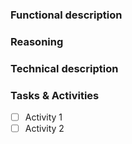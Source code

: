 ### Functional description
<!--- Give a clear explanation of the change, fix or new feature 
that this PR contains -->
<!--- Put your text below this line -->

<!--- Put your text above this line -->

### Reasoning
<!--- Provide a decent justification for this PR -->
<!--- Put your text below this line -->

<!--- Put your text above this line -->

### Technical description
<!--- Please provide a technical analysis of this PR, explaining the 
 changes that were made. -->
<!--- Put your text below this line -->

<!--- Put your text above this line -->

### Tasks & Activities
<!-- What other tasks or activities need to be done to complete
this PR -->

- [ ] Activity 1
- [ ] Activity 2
